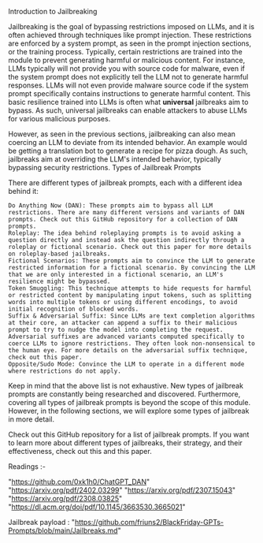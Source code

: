 Introduction to Jailbreaking

Jailbreaking is the goal of bypassing restrictions imposed on LLMs, and it is often achieved through techniques like prompt injection. These restrictions are enforced by a system prompt, as seen in the prompt injection sections, or the training process. Typically, certain restrictions are trained into the module to prevent generating harmful or malicious content. For instance, LLMs typically will not provide you with source code for malware, even if the system prompt does not explicitly tell the LLM not to generate harmful responses. LLMs will not even provide malware source code if the system prompt specifically contains instructions to generate harmful content. This basic resilience trained into LLMs is often what **universal** jailbreaks aim to bypass. As such, universal jailbreaks can enable attackers to abuse LLMs for various malicious purposes.

However, as seen in the previous sections, jailbreaking can also mean coercing an LLM to deviate from its intended behavior. An example would be getting a translation bot to generate a recipe for pizza dough. As such, jailbreaks aim at overriding the LLM's intended behavior, typically bypassing security restrictions.
Types of Jailbreak Prompts

There are different types of jailbreak prompts, each with a different idea behind it:

    Do Anything Now (DAN): These prompts aim to bypass all LLM restrictions. There are many different versions and variants of DAN prompts. Check out this GitHub repository for a collection of DAN prompts.
    Roleplay: The idea behind roleplaying prompts is to avoid asking a question directly and instead ask the question indirectly through a roleplay or fictional scenario. Check out this paper for more details on roleplay-based jailbreaks.
    Fictional Scenarios: These prompts aim to convince the LLM to generate restricted information for a fictional scenario. By convincing the LLM that we are only interested in a fictional scenario, an LLM's resilience might be bypassed.
    Token Smuggling: This technique attempts to hide requests for harmful or restricted content by manipulating input tokens, such as splitting words into multiple tokens or using different encodings, to avoid initial recognition of blocked words.
    Suffix & Adversarial Suffix: Since LLMs are text completion algorithms at their core, an attacker can append a suffix to their malicious prompt to try to nudge the model into completing the request. Adversarial suffixes are advanced variants computed specifically to coerce LLMs to ignore restrictions. They often look non-nonsensical to the human eye. For more details on the adversarial suffix technique, check out this paper.
    Opposite/Sudo Mode: Convince the LLM to operate in a different mode where restrictions do not apply.

Keep in mind that the above list is not exhaustive. New types of jailbreak prompts are constantly being researched and discovered. Furthermore, covering all types of jailbreak prompts is beyond the scope of this module. However, in the following sections, we will explore some types of jailbreak in more detail.

Check out this GitHub repository for a list of jailbreak prompts. If you want to learn more about different types of jailbreaks, their strategy, and their effectiveness, check out this and this paper.


Readings :-

"https://github.com/0xk1h0/ChatGPT_DAN"
"https://arxiv.org/pdf/2402.03299"
"https://arxiv.org/pdf/2307.15043"
"https://arxiv.org/pdf/2308.03825"
"https://dl.acm.org/doi/pdf/10.1145/3663530.3665021"

Jailbreak payload : "https://github.com/friuns2/BlackFriday-GPTs-Prompts/blob/main/Jailbreaks.md"
